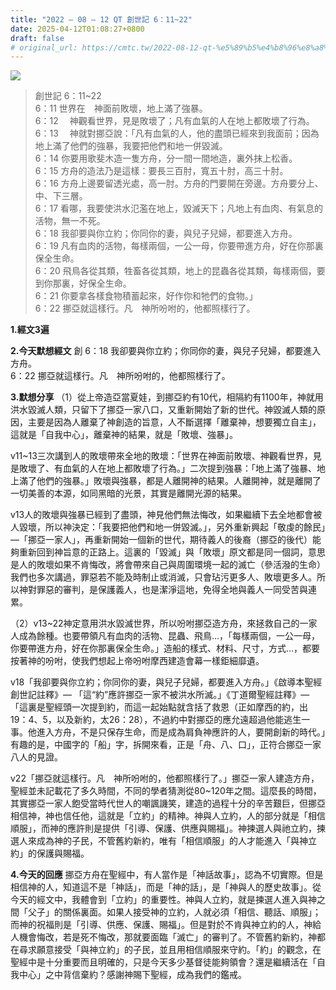 ```yaml
---
title: "2022 – 08 – 12 QT 創世記 6：11~22"
date: 2025-04-12T01:08:27+0800
draft: false
# original_url: https://cmtc.tw/2022-08-12-qt-%e5%89%b5%e4%b8%96%e8%a8%98-6%ef%bc%9a1122
---
```


![](/images/qt.jpg)
> 創世記 6：11\~22  
> 6：11 世界在　神面前敗壞，地上滿了強暴。  
> 6：12 　神觀看世界，見是敗壞了；凡有血氣的人在地上都敗壞了行為。  
> 6：13 　神就對挪亞說：「凡有血氣的人，他的盡頭已經來到我面前；因為地上滿了他們的強暴，我要把他們和地一併毀滅。  
> 6：14 你要用歌斐木造一隻方舟，分一間一間地造，裏外抹上松香。  
> 6：15 方舟的造法乃是這樣：要長三百肘，寬五十肘，高三十肘。  
> 6：16 方舟上邊要留透光處，高一肘。方舟的門要開在旁邊。方舟要分上、中、下三層。  
> 6：17 看哪，我要使洪水氾濫在地上，毀滅天下；凡地上有血肉、有氣息的活物，無一不死。  
> 6：18 我卻要與你立約；你同你的妻，與兒子兒婦，都要進入方舟。  
> 6：19 凡有血肉的活物，每樣兩個，一公一母，你要帶進方舟，好在你那裏保全生命。  
> 6：20 飛鳥各從其類，牲畜各從其類，地上的昆蟲各從其類，每樣兩個，要到你那裏，好保全生命。  
> 6：21 你要拿各樣食物積蓄起來，好作你和牠們的食物。」  
> 6：22 挪亞就這樣行。凡　神所吩咐的，他都照樣行了。

**1.經文3遍**

**2.今天默想經文**
創 6：18 我卻要與你立約；你同你的妻，與兒子兒婦，都要進入方舟。  
6：22 挪亞就這樣行。凡　神所吩咐的，他都照樣行了。

**3.默想分享**
（1）從上帝造亞當夏娃，到挪亞約有10代，相隔約有1100年，神就用洪水毀滅人類，只留下了挪亞一家八口，又重新開始了新的世代。神毀滅人類的原因，主要是因為人離棄了神創造的旨意，人不斷選擇「離棄神，想要獨立自主」，這就是「自我中心」，離棄神的結果，就是「敗壞、強暴」。

v11\~13三次講到人的敗壞帶來全地的敗壞：「世界在神面前敗壞、神觀看世界，見是敗壞了、有血氣的人在地上都敗壞了行為。」二次提到強暴：「地上滿了強暴、地上滿了他們的強暴。」敗壞與強暴，都是人離開神的結果。人離開神，就是離開了一切美善的本源，如同黑暗的光景，其實是離開光源的結果。

v13人的敗壞與強暴已經到了盡頭，神見他們無法悔改，如果繼續下去全地都會被人毀壞，所以神決定：「我要把他們和地一併毀滅。」，另外重新興起「敬虔的餘民」—「挪亞一家人」，再重新開始一個新的世代，期待義人的後裔（挪亞的後代）能夠重新回到神旨意的正路上。這裏的「毀滅」與「敗壞」原文都是同一個詞，意思是人的敗壞如果不肯悔改，將會帶來自己與周圍環境一起的滅亡（參活潑的生命）我們也多次講過，罪惡若不能及時制止或消滅，只會玷污更多人、敗壞更多人。所以神對罪惡的審判，是保護義人，也是潔淨這地，免得全地與義人一同受苦與連累。

（2）v13\~22神定意用洪水毀滅世界，所以吩咐挪亞造方舟，來拯救自己的一家人成為餘種。也要帶領凡有血肉的活物、昆蟲、飛鳥…，「每樣兩個，一公一母，你要帶進方舟，好在你那裏保全生命。」造船的樣式、材料、尺寸，方式…，都要按著神的吩咐，使我們想起上帝吩咐摩西建造會幕一樣鉅細靡遺。

v18「我卻要與你立約；你同你的妻，與兒子兒婦，都要進入方舟。」《啟導本聖經創世記註釋》— 「這“約”應許挪亞一家不被洪水所滅。」《丁道爾聖經註釋》— 「這裏是聖經頭一次提到約，而這一起始點就含括了救恩（正如摩西的約，出19：4、5，以及新約，太26：28），不過約中對挪亞的應允遠超過他能逃生一事。他進入方舟，不是只保存生命，而是成為肩負神應許的人，要開創新的時代。」有趣的是，中國字的「船」字，拆開來看，正是「舟、八、口」，正符合挪亞一家八人的見證。

v22「挪亞就這樣行。凡　神所吩咐的，他都照樣行了。」挪亞一家人建造方舟，聖經並未記載花了多久時間，不同的學者猜測從80\~120年之間。這麼長的時間，其實挪亞一家人飽受當時代世人的嘲諷譏笑，建造的過程十分的辛苦艱巨，但挪亞相信神，神也信任他，這就是「立約」的精神。神與人立約，人的部分就是「相信順服」，而神的應許則是提供「引導、保護、供應與賜福」。神揀選人與祂立約，揀選人來成為神的子民，不管舊約新約，唯有「相信順服」的人才能進入「與神立約」的保護與賜福。

**4.今天的回應**
挪亞方舟在聖經中，有人當作是「神話故事」，認為不切實際。但是相信神的人，知道這不是「神話」，而是「神的話」，是「神與人的歷史故事」。從今天的經文中，我體會到「立約」的重要性。神與人立約，就是揀選人進入與神之間「父子」的關係裏面。如果人接受神的立約，人就必須「相信、聽話、順服」；而神的祝福則是「引導、供應、保護、賜福」。但是對於不肯與神立約的人，神給人機會悔改，若是死不悔改，那就要面臨「滅亡」的審判了。不管舊約新約，神都在尋求願意接受「與神立約」的子民，並且用相信順服來守約。「約」的觀念，在聖經中是十分重要而且明確的，只是今天多少基督徒能夠領會？還是繼續活在「自我中心」之中背信棄約？感謝神賜下聖經，成為我們的鑑戒。
